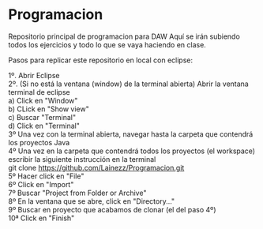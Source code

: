 # Programacion
Repositorio principal de programacion para DAW
Aquí se irán subiendo todos los ejercicios y todo lo que se vaya haciendo en clase.

Pasos para replicar este repositorio en local con eclipse:<br />

1º. Abrir Eclipse<br />
2º. (Si no está la ventana (window) de la terminal abierta) Abrir la ventana terminal de eclipse<br />
      a) Click en "Window"<br />
      b) CLick en "Show view"<br />
      c) Buscar "Terminal"<br />
      d) Click en "Terminal"<br />
3º Una vez con la terminal abierta, navegar hasta la carpeta que contendrá los proyectos Java<br />
4º Una vez en la carpeta que contendrá todos los proyectos (el workspace) escribir la siguiente instrucción en la terminal<br />
      git clone https://github.com/Lainezz/Programacion.git<br />
5º Hacer click en "File"<br />
6º Click en "Import"<br />
7º Buscar "Project from Folder or Archive"<br />
8º En la ventana que se abre, click en "Directory..."<br />
9º Buscar en proyecto que acabamos de clonar (el del paso 4º)<br />
10ª Click en "Finish"<br />
